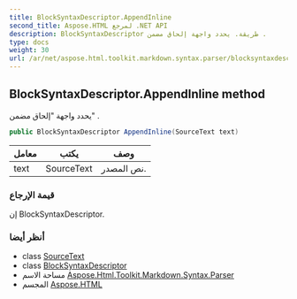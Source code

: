 ```yaml
---
title: BlockSyntaxDescriptor.AppendInline
second_title: Aspose.HTML لمرجع .NET API
description: BlockSyntaxDescriptor طريقة. يحدد واجهة إلحاق مضمن .
type: docs
weight: 30
url: /ar/net/aspose.html.toolkit.markdown.syntax.parser/blocksyntaxdescriptor/appendinline/
---
```

## BlockSyntaxDescriptor.AppendInline method

يحدد واجهة "إلحاق مضمن" .

```csharp
public BlockSyntaxDescriptor AppendInline(SourceText text)
```

| معامل | يكتب | وصف |
| --- | --- | --- |
| text | SourceText | نص المصدر. |

### قيمة الإرجاع

إن BlockSyntaxDescriptor.

### أنظر أيضا

* class [SourceText](../../../aspose.html.toolkit.markdown.syntax.text/sourcetext/)
* class [BlockSyntaxDescriptor](../)
* مساحة الاسم [Aspose.Html.Toolkit.Markdown.Syntax.Parser](../../blocksyntaxdescriptor/)
* المجسم [Aspose.HTML](../../../)


